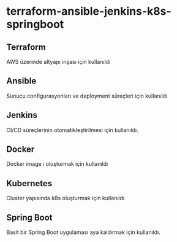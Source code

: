 # terraform-ansible-jenkins-k8s-springboot

## Terraform
AWS üzerinde altyapı inşası için kullanıldı

## Ansible
Sunucu configurasyonları ve deployment süreçleri için kullanıldı

## Jenkins
CI/CD süreçlerinin otomatikleştirilmesi için kullanıldı.

## Docker
Docker image ı oluşturmak için kullanıldı

## Kubernetes
Cluster yapısında k8s oluşturmak için kullanıldı

## Spring Boot
Basit bir Spring Boot uygulaması aya kaldırmak için kullanıldı.
